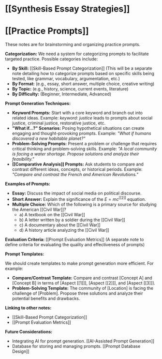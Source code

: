 # [[Synthesis Essay Strategies]]
# [[Practice Prompts]]

These notes are for brainstorming and organizing practice prompts.

**Categorization:**  We need a system for categorizing prompts to facilitate targeted practice.  Possible categories include:

* **By Skill:** [[Skill-Based Prompt Categorization]]  (This will be a separate note detailing how to categorize prompts based on specific skills being tested, like grammar, vocabulary, argumentation, etc.)
* **By Format:**  (e.g., essay, short answer, multiple choice, creative writing)
* **By Topic:** (e.g., history, science, current events, literature)
* **By Difficulty:** (Beginner, Intermediate, Advanced)


**Prompt Generation Techniques:**

* **Keyword Prompts:** Start with a core keyword and branch out into related ideas.  Example: *keyword:  justice*  leads to prompts about social justice, criminal justice, restorative justice, etc.
* **"What if...?" Scenarios:**  Posing hypothetical situations can create engaging and thought-provoking prompts.  Example: *"What if humans discovered a new habitable planet?"*
* **Problem-Solving Prompts:** Present a problem or challenge that requires critical thinking and problem-solving skills. Example: *"A local community is facing a water shortage.  Propose solutions and analyze their feasibility."*
* **[[Comparative Analysis]] Prompts:**  Ask students to compare and contrast different ideas, concepts, or historical periods. Example: *"Compare and contrast the French and American Revolutions."*

**Examples of Prompts:**

* **Essay:**  Discuss the impact of social media on political discourse.
* **Short Answer:** Explain the significance of the $E=mc^[[2]]$ equation.
* **Multiple Choice:** Which of the following is a primary source for studying the American [[Civil War]]?
    * a) A textbook on the [[Civil War]]
    * b) A letter written by a soldier during the [[Civil War]]
    * c) A documentary about the [[Civil War]]
    * d) A history article analyzing the [[Civil War]]

**Evaluation Criteria:** [[Prompt Evaluation Metrics]] (A separate note to define criteria for evaluating the quality and effectiveness of prompts)


**Prompt Templates:**

We should create templates to make prompt generation more efficient. For example:

* **Compare/Contrast Template:**  Compare and contrast [Concept A] and [Concept B] in terms of [Aspect [[1]]], [Aspect [[2]]], and [Aspect [[3]]].
* **Problem-Solving Template:**  The community of [Location] is facing the challenge of [Problem].  Propose three solutions and analyze their potential benefits and drawbacks.


**Linking to other notes:**

* [[Skill-Based Prompt Categorization]]
* [[Prompt Evaluation Metrics]]


**Future Considerations:**

* Integrating AI for prompt generation. [[AI-Assisted Prompt Generation]]
* Database for storing and managing prompts. [[Prompt Database Design]]

